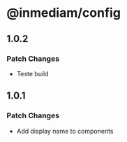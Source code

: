 # @inmediam/config

## 1.0.2

### Patch Changes

- Teste build

## 1.0.1

### Patch Changes

- Add display name to components
